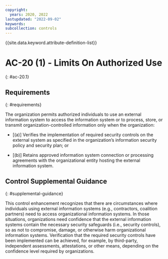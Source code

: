 ```yaml
---
copyright:
  years: 2020, 2022
lastupdated: "2022-09-02"
keywords: 
subcollection: controls
---
```



{{site.data.keyword.attribute-definition-list}}


# AC-20 (1) - Limits On Authorized Use
{: #ac-20.1}

## Requirements
{: #requirements}

The organization permits authorized individuals to use an external information system to access the information system or to process, store, or transmit organization-controlled information only when the organization:

- \[(a)\] Verifies the implementation of required security controls on the external system as specified in the organization’s information security policy and security plan; or

- \[(b)\] Retains approved information system connection or processing agreements with the organizational entity hosting the external information system.

## Control Supplemental Guidance
{: #supplemental-guidance}

This control enhancement recognizes that there are circumstances where individuals using external information systems (e.g., contractors, coalition partners) need to access organizational information systems. In those situations, organizations need confidence that the external information systems contain the necessary security safeguards (i.e., security controls), so as not to compromise, damage, or otherwise harm organizational information systems. Verification that the required security controls have been implemented can be achieved, for example, by third-party, independent assessments, attestations, or other means, depending on the confidence level required by organizations.


